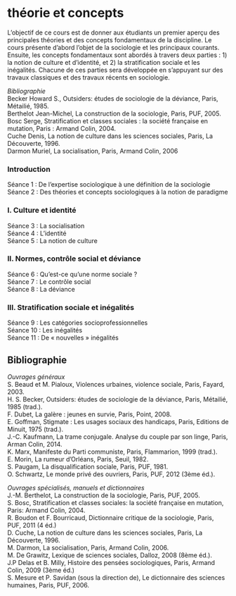 # théorie et concepts

L’objectif de ce cours est de donner aux étudiants un premier aperçu des principales théories et des concepts fondamentaux de la discipline. Le cours présente d’abord l’objet de la sociologie et les principaux courants. Ensuite, les concepts fondamentaux sont abordés à travers deux parties : 1\) la notion de culture et d’identité, et 2\) la stratification sociale et les inégalités. Chacune de ces parties sera développée en s’appuyant sur des travaux classiques et des travaux récents en sociologie.

_Bibliographie_  
Becker Howard S., Outsiders: études de sociologie de la déviance, Paris, Métailié, 1985.  
Berthelot Jean-Michel, La construction de la sociologie, Paris, PUF, 2005.  
Bosc Serge, Stratification et classes sociales : la société française en mutation, Paris : Armand Colin, 2004.  
Cuche Denis, La notion de culture dans les sciences sociales, Paris, La Découverte, 1996.  
Darmon Muriel, La socialisation, Paris, Armand Colin, 2006

### Introduction

Séance 1 : De l’expertise sociologique à une définition de la sociologie  
Séance 2 : Des théories et concepts sociologiques à la notion de paradigme

### I. Culture et identité

Séance 3 : La socialisation  
Séance 4 : L’identité  
Séance 5 : La notion de culture

### II. Normes, contrôle social et déviance

Séance 6 : Qu’est-ce qu’une norme sociale ?  
Séance 7 : Le contrôle social  
Séance 8 : La déviance

### III. Stratification sociale et inégalités

Séance 9 : Les catégories socioprofessionnelles  
Séance 10 : Les inégalités  
Séance 11 : De « nouvelles » inégalités

## Bibliographie

*Ouvrages généraux*  
S. Beaud et M. Pialoux, Violences urbaines, violence sociale, Paris, Fayard, 2003.  
H. S. Becker, Outsiders: études de sociologie de la déviance, Paris, Métailié, 1985 (trad.).  
F. Dubet, La galère : jeunes en survie, Paris, Point, 2008.  
E. Goffman, Stigmate : Les usages sociaux des handicaps, Paris, Editions de Minuit, 1975 (trad.).  
J.-C. Kaufmann, La trame conjugale. Analyse du couple par son linge, Paris, Arman Colin, 2014.  
K. Marx, Manifeste du Parti communiste, Paris, Flammarion, 1999 (trad.).  
E. Morin, La rumeur d’Orléans, Paris, Seuil, 1982.  
S. Paugam, La disqualification sociale, Paris, PUF, 1981.  
O. Schwartz, Le monde privé des ouvriers, Paris, PUF, 2012 (3ème éd.).

*Ouvrages spécialisés, manuels et dictionnaires*  
J.-M. Berthelot, La construction de la sociologie, Paris, PUF, 2005.  
S. Bosc, Stratification et classes sociales: la société française en mutation, Paris: Armand Colin, 2004.  
R. Boudon et F. Bourricaud, Dictionnaire critique de la sociologie, Paris, PUF, 2011 (4 éd.)  
D. Cuche, La notion de culture dans les sciences sociales, Paris, La Découverte, 1996.  
M. Darmon, La socialisation, Paris, Armand Colin, 2006.  
M. De Grawitz, Lexique de sciences sociales, Dalloz, 2008 (8ème éd.).  
J.P Delas et B. Milly, Histoire des pensées sociologiques, Paris, Armand Colin, 2009 (3ème éd.)  
S. Mesure et P. Savidan (sous la direction de), Le dictionnaire des sciences humaines, Paris, PUF, 2006.
